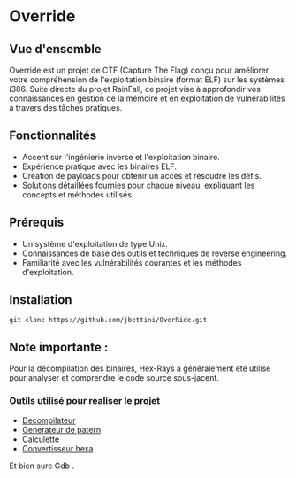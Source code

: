 # Override
## Vue d'ensemble

Override est un projet de CTF (Capture The Flag) conçu pour améliorer votre compréhension de l'exploitation binaire (format ELF) sur les systèmes i386. Suite directe du projet RainFall, ce projet vise à approfondir vos connaissances en gestion de la mémoire et en exploitation de vulnérabilités à travers des tâches pratiques.
## Fonctionnalités

-   Accent sur l'ingénierie inverse et l'exploitation binaire.
-   Expérience pratique avec les binaires ELF.
-   Création de payloads pour obtenir un accès et résoudre les défis.
-   Solutions détaillées fournies pour chaque niveau, expliquant les concepts et méthodes utilisés.

## Prérequis

-   Un système d'exploitation de type Unix.
-   Connaissances de base des outils et techniques de reverse engineering.
-   Familiarité avec les vulnérabilités courantes et les méthodes d'exploitation.

## Installation

```
git clone https://github.com/jbettini/OverRide.git
```

## Note importante :

Pour la décompilation des binaires, Hex-Rays a généralement été utilisé pour analyser et comprendre le code source sous-jacent.

### Outils utilisé pour realiser le projet

-   [Decompilateur](https://dogbolt.org)
-   [Generateur de patern](https://wiremask.eu/)
-   [Calculette](https://www.wolframalpha.com)
-   [Convertisseur hexa](https://www.rapidtables.com/convert/number/decimal-to-hex.html?x=40)

Et bien sure Gdb .